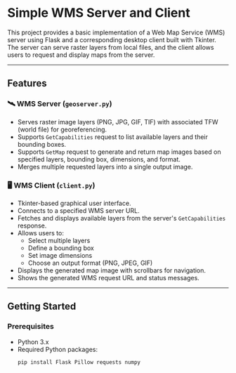 # Simple WMS Server and Client

This project provides a basic implementation of a Web Map Service (WMS) server using Flask and a corresponding desktop client built with Tkinter. The server can serve raster layers from local files, and the client allows users to request and display maps from the server.

---

## Features

### 🛰️ WMS Server (`geoserver.py`)
- Serves raster image layers (PNG, JPG, GIF, TIF) with associated TFW (world file) for georeferencing.
- Supports `GetCapabilities` request to list available layers and their bounding boxes.
- Supports `GetMap` request to generate and return map images based on specified layers, bounding box, dimensions, and format.
- Merges multiple requested layers into a single output image.

### 🖥️ WMS Client (`client.py`)
- Tkinter-based graphical user interface.
- Connects to a specified WMS server URL.
- Fetches and displays available layers from the server's `GetCapabilities` response.
- Allows users to:
  - Select multiple layers
  - Define a bounding box
  - Set image dimensions
  - Choose an output format (PNG, JPEG, GIF)
- Displays the generated map image with scrollbars for navigation.
- Shows the generated WMS request URL and status messages.

---

## Getting Started

### Prerequisites
- Python 3.x
- Required Python packages:
  ```bash
  pip install Flask Pillow requests numpy
